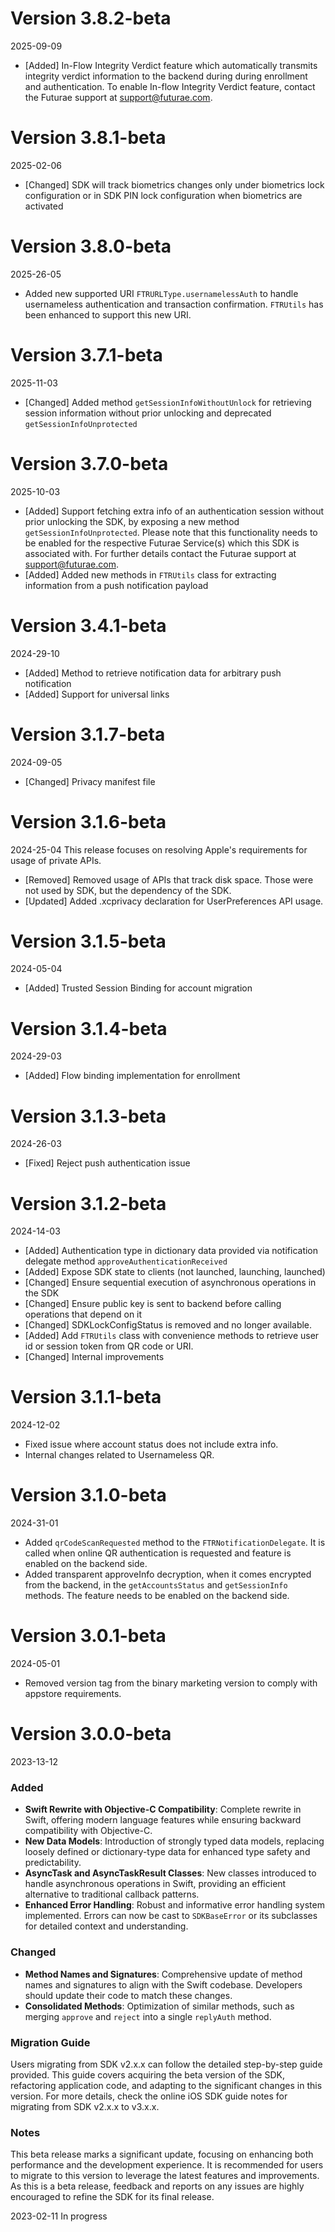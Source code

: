 # Version 3.8.2-beta
2025-09-09
- [Added] In-Flow Integrity Verdict feature which automatically transmits integrity verdict information to the backend during during enrollment and authentication. To enable In-flow Integrity Verdict feature, contact the Futurae support at support@futurae.com.

# Version 3.8.1-beta
2025-02-06
- [Changed]  SDK will track biometrics changes only under biometrics lock configuration or in SDK PIN lock configuration when biometrics are activated

# Version 3.8.0-beta
2025-26-05
- Added new supported URI `FTRURLType.usernamelessAuth` to handle usernameless authentication and transaction confirmation. `FTRUtils` has been enhanced to support this new URI.

# Version 3.7.1-beta
2025-11-03
- [Changed] Added method `getSessionInfoWithoutUnlock` for retrieving session information without prior unlocking and deprecated `getSessionInfoUnprotected`

# Version 3.7.0-beta
2025-10-03
- [Added] Support fetching extra info of an authentication session without prior unlocking the SDK, by exposing a new method `getSessionInfoUnprotected`. Please note that this functionality needs to be enabled for the respective Futurae Service(s) which this SDK is associated with. For further details contact the Futurae support at support@futurae.com.
- [Added] Added new methods in `FTRUtils` class for extracting information from a push notification payload

# Version 3.4.1-beta
2024-29-10
+ [Added] Method to retrieve notification data for arbitrary push notification
+ [Added] Support for universal links

# Version 3.1.7-beta
2024-09-05
+ [Changed] Privacy manifest file

# Version 3.1.6-beta
2024-25-04
This release focuses on resolving Apple's requirements for usage of private APIs.
- [Removed] Removed usage of APIs that track disk space. Those were not used by SDK, but the dependency of the SDK.
- [Updated] Added .xcprivacy declaration for UserPreferences API usage.

# Version 3.1.5-beta
2024-05-04
+ [Added] Trusted Session Binding for account migration

# Version 3.1.4-beta
2024-29-03
+ [Added] Flow binding implementation for enrollment

# Version 3.1.3-beta
2024-26-03
+ [Fixed] Reject push authentication issue

# Version 3.1.2-beta
2024-14-03
- [Added] Authentication type in dictionary data provided via notification delegate method `approveAuthenticationReceived`
- [Added] Expose SDK state to clients (not launched, launching, launched)
- [Changed] Ensure sequential execution of asynchronous operations in the SDK
- [Changed] Ensure public key is sent to backend before calling operations that depend on it
- [Changed] SDKLockConfigStatus is removed and no longer available.
- [Added] Add `FTRUtils` class with convenience methods to retrieve user id or session token from QR code or URI.
- [Changed] Internal improvements

# Version 3.1.1-beta
2024-12-02
- Fixed issue where account status does not include extra info.
- Internal changes related to Usernameless QR.

# Version 3.1.0-beta
2024-31-01
- Added `qrCodeScanRequested` method to the `FTRNotificationDelegate`. It is called when online QR authentication is requested and feature is enabled on the backend side.
- Added transparent approveInfo decryption, when it comes encrypted from the backend, in the `getAccountsStatus` and `getSessionInfo` methods. The feature needs to be enabled on the backend side.

# Version 3.0.1-beta
2024-05-01
- Removed version tag from the binary marketing version to comply with appstore requirements.

# Version 3.0.0-beta
2023-13-12
### Added
- **Swift Rewrite with Objective-C Compatibility**: Complete rewrite in Swift, offering modern language features while ensuring backward compatibility with Objective-C.
- **New Data Models**: Introduction of strongly typed data models, replacing loosely defined or dictionary-type data for enhanced type safety and predictability.
- **AsyncTask and AsyncTaskResult Classes**: New classes introduced to handle asynchronous operations in Swift, providing an efficient alternative to traditional callback patterns.
- **Enhanced Error Handling**: Robust and informative error handling system implemented. Errors can now be cast to `SDKBaseError` or its subclasses for detailed context and understanding.

### Changed
- **Method Names and Signatures**: Comprehensive update of method names and signatures to align with the Swift codebase. Developers should update their code to match these changes.
- **Consolidated Methods**: Optimization of similar methods, such as merging `approve` and `reject` into a single `replyAuth` method.

### Migration Guide
Users migrating from SDK v2.x.x can follow the detailed step-by-step guide provided. This guide covers acquiring the beta version of the SDK, refactoring application code, and adapting to the significant changes in this version. For more details, check the online iOS SDK guide notes for migrating from SDK v2.x.x to v3.x.x.

### Notes
This beta release marks a significant update, focusing on enhancing both performance and the development experience. It is recommended for users to migrate to this version to leverage the latest features and improvements. As this is a beta release, feedback and reports on any issues are highly encouraged to refine the SDK for its final release.

2023-02-11
In progress